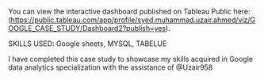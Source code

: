 You can view the interactive dashboard published on Tableau Public here:
(https://public.tableau.com/app/profile/syed.muhammad.uzair.ahmed/viz/GOOGLE_CASE_STUDY/Dashboard2?publish=yes).

SKILLS USED: Google sheets, MYSQL, TABELUE

I have completed this case study to showcase my skills acquired in Google data analytics specialization with the assistance of @Uzair958

